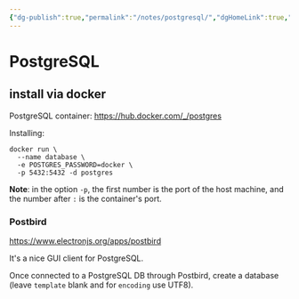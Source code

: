 ```yaml
---
{"dg-publish":true,"permalink":"/notes/postgresql/","dgHomeLink":true,"dgPassFrontmatter":false,"dgShowBacklinks":true,"dgShowLocalGraph":true}
---
```


# PostgreSQL

## install via docker

PostgreSQL container: <https://hub.docker.com/_/postgres>

Installing:
```
docker run \
  --name database \
  -e POSTGRES_PASSWORD=docker \
  -p 5432:5432 -d postgres
```

**Note**: in the option `-p`, the first number is the port of the host machine, and the number after `:` is the container's port.


### Postbird

https://www.electronjs.org/apps/postbird

It's a nice GUI client for PostgreSQL.

Once connected to a PostgreSQL DB through Postbird, create a database (leave `template` blank and for `encoding` use UTF8).

